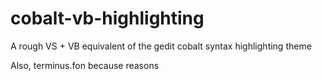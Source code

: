 cobalt-vb-highlighting
======================

A rough VS + VB equivalent of the gedit cobalt syntax highlighting theme

Also, terminus.fon because reasons
